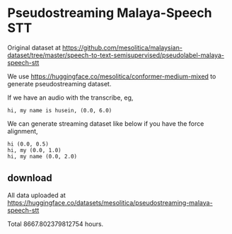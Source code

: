 # Pseudostreaming Malaya-Speech STT

Original dataset at https://github.com/mesolitica/malaysian-dataset/tree/master/speech-to-text-semisupervised/pseudolabel-malaya-speech-stt

We use https://huggingface.co/mesolitica/conformer-medium-mixed to generate pseudostreaming dataset.

If we have an audio with the transcribe, eg,

```
hi, my name is husein, (0.0, 6.0)
```

We can generate streaming dataset like below if you have the force alignment,

```
hi (0.0, 0.5)
hi, my (0.0, 1.0)
hi, my name (0.0, 2.0)
```

## download

All data uploaded at https://huggingface.co/datasets/mesolitica/pseudostreaming-malaya-speech-stt

Total 8667.802379812754 hours.